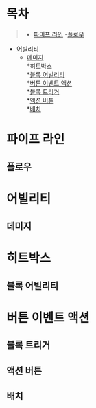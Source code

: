 ```
```
# 목차
>- [파이프 라인](#파이프-라인)
 -[플로우](#플로우)   
- [어빌리티](#어빌리티)  
  - [데미지](#데미지)   
*[히트박스](#히트박스)   
  *[블록 어빌리티](#블록-어빌리티)   
*[버튼 이벤트 액션](#버튼-이벤트-액션)   
  *[블록 트리거](#블록-트리거)   
  *[액션 버튼](#액션-버튼)   
  *[배치](#배치)   

# 파이프 라인
  ## 플로우
# 어빌리티
  ## 데미지
# 히트박스
  ## 블록 어빌리티
# 버튼 이벤트 액션
  ## 블록 트리거
  ## 액션 버튼
  ## 배치
